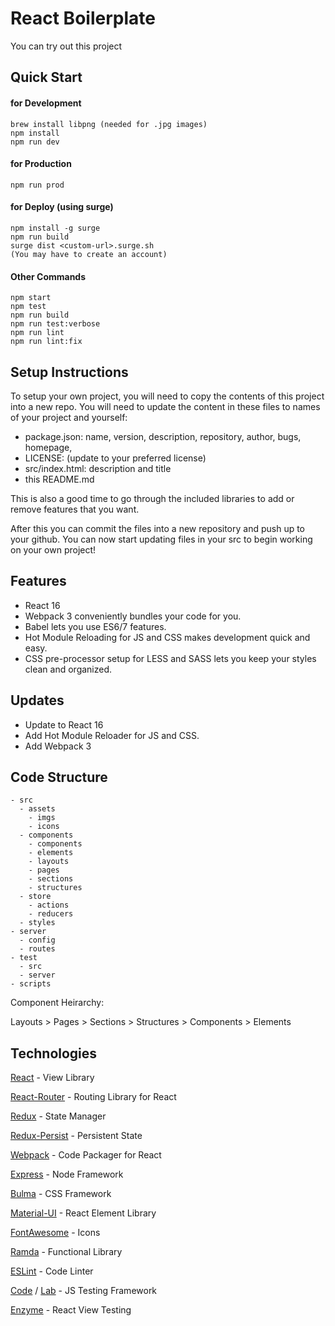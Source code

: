# React Boilerplate

You can try out this project

## Quick Start

#### for Development

```
brew install libpng (needed for .jpg images)
npm install
npm run dev
```

#### for Production

```
npm run prod
```

#### for Deploy (using surge)

```
npm install -g surge
npm run build
surge dist <custom-url>.surge.sh
(You may have to create an account)

```

#### Other Commands

```
npm start
npm test
npm run build
npm run test:verbose
npm run lint
npm run lint:fix
```

## Setup Instructions

To setup your own project, you will need to copy the contents of this project into a new repo.
You will need to update the content in these files to names of your project and yourself:

* package.json: name, version, description, repository, author, bugs, homepage,
* LICENSE: (update to your preferred license)
* src/index.html: description and title
* this README.md

This is also a good time to go through the included libraries to add or remove features that you want.

After this you can commit the files into a new repository and push up to your github.
You can now start updating files in your src to begin working on your own project!

## Features

* React 16
* Webpack 3 conveniently bundles your code for you.
* Babel lets you use ES6/7 features.
* Hot Module Reloading for JS and CSS makes development quick and easy.
* CSS pre-processor setup for LESS and SASS lets you keep your styles clean and organized.

## Updates

* Update to React 16
* Add Hot Module Reloader for JS and CSS.
* Add Webpack 3

## Code Structure

```
- src
  - assets
    - imgs
    - icons
  - components
    - components
    - elements
    - layouts
    - pages
    - sections
    - structures
  - store
    - actions
    - reducers
  - styles
- server
  - config
  - routes
- test
  - src
  - server
- scripts
```

Component Heirarchy:

Layouts > Pages > Sections > Structures > Components > Elements

## Technologies

[React](https://facebook.github.io/react/) - View Library

[React-Router](https://reacttraining.com/react-router/) - Routing Library for React

[Redux](http://redux.js.org/) - State Manager

[Redux-Persist](https://github.com/rt2zz/redux-persist) - Persistent State

[Webpack](https://webpack.github.io/) - Code Packager for React

[Express](http://expressjs.com/) - Node Framework

[Bulma](http://bulma.io/) - CSS Framework

[Material-UI](http://material-ui.com/) - React Element Library

[FontAwesome](http://fontawesome.io/) - Icons

[Ramda](http://ramdajs.com/) - Functional Library

[ESLint](http://eslint.org/) - Code Linter

[Code](https://github.com/hapijs/code) / [Lab](https://github.com/hapijs/lab) - JS Testing Framework

[Enzyme](https://github.com/airbnb/enzyme) - React View Testing
